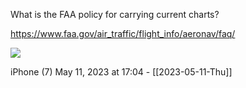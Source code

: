 What is the FAA policy for carrying current charts?

https://www.faa.gov/air_traffic/flight_info/aeronav/faq/

![](<file:///Users/johnoleary/Library/Mobile Documents/iCloud~is~workflow~my~workflows/Documents/Screenshots/2023-05-11 170440.png>)

iPhone (7)
May 11, 2023 at 17:04 - [[2023-05-11-Thu]]

